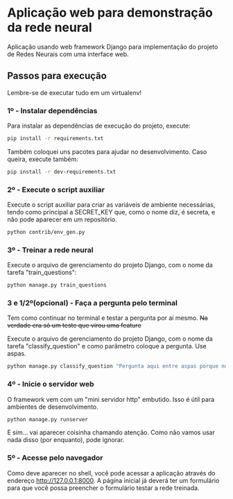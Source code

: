 # Aplicação web para demonstração da rede neural

Aplicação usando web framework Django para implementação
do projeto de Redes Neurais com uma interface web.

## Passos para execução
Lembre-se de executar tudo em um virtualenv!

### 1º - Instalar dependências
Para instalar as dependências de execução do projeto, execute:
```bash
pip install -r requirements.txt
```
Também coloquei uns pacotes para ajudar no desenvolvimento. Caso queira, execute também:
```bash
pip install -r dev-requirements.txt
```

### 2º - Execute o script auxiliar
Execute o script auxiliar para criar as variáveis de ambiente necessárias, tendo como principal a SECRET_KEY que, como o nome diz, é secreta, e não pode aparecer em um repositório.
```bash
python contrib/env_gen.py
```

### 3º - Treinar a rede neural
Execute o arquivo de gerenciamento do projeto Django, com o nome da tarefa "train_questions":
```bash
python manage.py train_questions
```

### 3 e 1/2º(opcional) - Faça a pergunta pelo terminal
Tem como continuar no terminal e testar a pergunta por aí mesmo.
~~Na verdade era só um teste que virou uma feature~~

Execute o arquivo de gerenciamento do projeto Django, com o nome da tarefa "classify_question" e como parâmetro coloque a pergunta. Use aspas.
```bash
python manage.py classify_question "Pergunta aqui entre aspas porque normalmente tem espaço"
```

### 4º - Inicie o servidor web
O framework vem com um "mini servidor http" embutido.
Isso é útil para ambientes de desenvolvimento.
```bash
python manage.py runserver
```
E sim... vai aparecer coisinha chamando atenção. Como não vamos usar nada disso (por enquanto), pode ignorar.

### 5º - Acesse pelo navegador
Como deve aparecer no shell, você pode acessar a aplicação através do endereço http://127.0.0.1:8000.
A página inicial já deverá ter um formulário para que você possa preencher o formulário testar a rede treinada.
